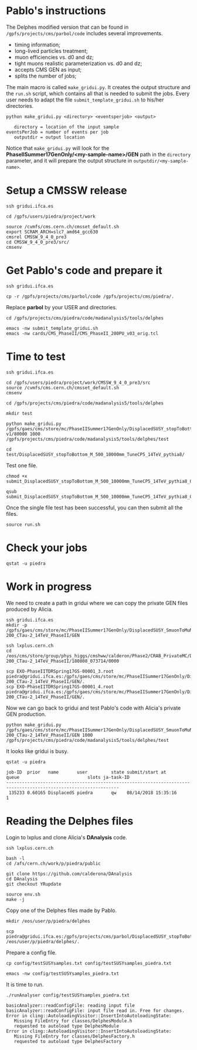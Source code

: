 # Pablo's instructions

The Delphes modified version that can be found in `/gpfs/projects/cms/parbol/code` includes several improvements.

   * timing information;
   * long-lived particles treatment;
   * muon efficiencies vs. d0 and dz;
   * tight muons realistic parameterization vs. d0 and dz;
   * accepts CMS GEN as input;
   * splits the number of jobs;

The main macro is called `make_gridui.py`. It creates the output structure and the `run.sh` script, which contains all that is needed to submit the jobs. Every user needs to adapt the file `submit_template_gridui.sh` to his/her directories.

    python make_gridui.py <directory> <eventsperjob> <output>

       directory = location of the input sample
    eventsPerJob = number of events per job
       outputdir = output location

Notice that `make_gridui.py` will look for the **PhaseIISummer17GenOnly/\<my-sample-name\>/GEN** path in the `directory` parameter, and it will prepare the output structure in `outputdir/<my-sample-name>`.


# Setup a CMSSW release

    ssh gridui.ifca.es

    cd /gpfs/users/piedra/project/work

    source /cvmfs/cms.cern.ch/cmsset_default.sh
    export SCRAM_ARCH=slc7_amd64_gcc630
    cmsrel CMSSW_9_4_0_pre3
    cd CMSSW_9_4_0_pre3/src/
    cmsenv


# Get Pablo's code and prepare it

    ssh gridui.ifca.es

    cp -r /gpfs/projects/cms/parbol/code /gpfs/projects/cms/piedra/.


Replace **parbol** by your USER and directories.

    cd /gpfs/projects/cms/piedra/code/madanalysis5/tools/delphes

    emacs -nw submit_template_gridui.sh
    emacs -nw cards/CMS_PhaseII/CMS_PhaseII_200PU_v03_orig.tcl


# Time to test

    ssh gridui.ifca.es

    cd /gpfs/users/piedra/project/work/CMSSW_9_4_0_pre3/src
    source /cvmfs/cms.cern.ch/cmsset_default.sh
    cmsenv

    cd /gpfs/projects/cms/piedra/code/madanalysis5/tools/delphes

    mkdir test

    python make_gridui.py /gpfs/gaes/cms/store/mc/PhaseIISummer17GenOnly/DisplacedSUSY_stopToBottom_M_500_10000mm_TuneCP5_14TeV_pythia8/GEN/93X_upgrade2023_realistic_v5-v1/80000 1000 /gpfs/projects/cms/piedra/code/madanalysis5/tools/delphes/test

    cd test/DisplacedSUSY_stopToBottom_M_500_10000mm_TuneCP5_14TeV_pythia8/


Test one file.

    chmod +x submit_DisplacedSUSY_stopToBottom_M_500_10000mm_TuneCP5_14TeV_pythia8_0_0.sh

    qsub submit_DisplacedSUSY_stopToBottom_M_500_10000mm_TuneCP5_14TeV_pythia8_0_0.sh


Once the single file test has been successful, you can then submit all the files.

    source run.sh


# Check your jobs

    qstat -u piedra


# Work in progress

We need to create a path in gridui where we can copy the private GEN files produced by Alicia.

    ssh gridui.ifca.es
    mkdir -p /gpfs/gaes/cms/store/mc/PhaseIISummer17GenOnly/DisplacedSUSY_SmuonToMuNeutralino_M-200_CTau-2_14TeV_PhaseII/GEN

    ssh lxplus.cern.ch
    cd /eos/cms/store/group/phys_higgs/cmshww/calderon/Phase2/CRAB_PrivateMC/DisplacedSUSY_SmuonToMuNeutralino_M-200_CTau-2_14TeV_PhaseII/180808_073714/0000

    scp EXO-PhaseIITDRSpring17GS-00001_3.root piedra@gridui.ifca.es:/gpfs/gaes/cms/store/mc/PhaseIISummer17GenOnly/DisplacedSUSY_SmuonToMuNeutralino_M-200_CTau-2_14TeV_PhaseII/GEN/.
    scp EXO-PhaseIITDRSpring17GS-00001_4.root piedra@gridui.ifca.es:/gpfs/gaes/cms/store/mc/PhaseIISummer17GenOnly/DisplacedSUSY_SmuonToMuNeutralino_M-200_CTau-2_14TeV_PhaseII/GEN/.

Now we can go back to gridui and test Pablo's code with Alicia's private GEN production.

    python make_gridui.py /gpfs/gaes/cms/store/mc/PhaseIISummer17GenOnly/DisplacedSUSY_SmuonToMuNeutralino_M-200_CTau-2_14TeV_PhaseII/GEN 1000 /gpfs/projects/cms/piedra/code/madanalysis5/tools/delphes/test

It looks like gridui is busy.

    qstat -u piedra

    job-ID  prior   name       user         state submit/start at     queue                          slots ja-task-ID 
    -----------------------------------------------------------------------------------------------------------------
     135233 0.60165 DisplacedS piedra       qw    08/14/2018 15:35:16                                    1


# Reading the Delphes files

Login to lxplus and clone Alicia's **DAnalysis** code.

    ssh lxplus.cern.ch

    bash -l
    cd /afs/cern.ch/work/p/piedra/public

    git clone https://github.com/calderona/DAnalysis
    cd DAnalysis
    git checkout YRupdate

    source env.sh
    make -j

Copy one of the Delphes files made by Pablo.
 
    mkdir /eos/user/p/piedra/delphes

    scp piedra@gridui.ifca.es:/gpfs/projects/cms/parbol/DisplacedSUSY_stopToBottom_M_200_10000mm_TuneCP5_14TeV_pythia8/DisplacedSUSY_stopToBottom_M_200_10000mm_TuneCP5_14TeV_pythia8.root /eos/user/p/piedra/delphes/.

Prepare a config file.

    cp config/testSUSYsamples.txt config/testSUSYsamples_piedra.txt

    emacs -nw config/testSUSYsamples_piedra.txt

It is time to run.

    ./runAnalyser config/testSUSYsamples_piedra.txt

    basicAnalyzer::readConfigFile: reading input file 
    basicAnalyzer::readConfigFile: input file read in. Free for changes.
    Error in cling::AutoloadingVisitor::InsertIntoAutoloadingState:
       Missing FileEntry for classes/DelphesModule.h
       requested to autoload type DelphesModule
    Error in cling::AutoloadingVisitor::InsertIntoAutoloadingState:
       Missing FileEntry for classes/DelphesFactory.h
       requested to autoload type DelphesFactory

